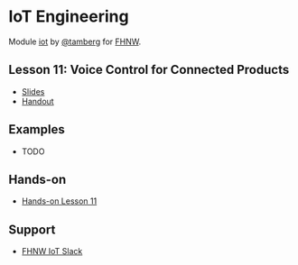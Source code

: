 # IoT Engineering
Module [iot](https://www.fhnw.ch/de/studium/module/9280188) by [@tamberg](https://twitter.com/tamberg) for [FHNW](https://www.fhnw.ch/).

## Lesson 11: Voice Control for Connected Products
- [Slides](http://www.tamberg.org/fhnw/2019/IoT11VoiceControl.pdf)
- [Handout](http://www.tamberg.org/fhnw/2019/IoT11VoiceControlHandout.pdf)

## Examples
- TODO

## Hands-on
- [Hands-on Lesson 11](../../../../fhnw-iot-work-11/blob/master/README.md)

## Support
- [FHNW IoT Slack](https://fhnw-iot.slack.com/)
